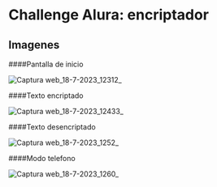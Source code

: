 # Challenge Alura: encriptador

## Imagenes

####Pantalla de inicio

![Captura web_18-7-2023_12312_](https://github.com/wuacha/Encriptador-texto/assets/134660663/c69b80d8-e7fc-423a-b85b-c845fb2c5b87)

####Texto encriptado

![Captura web_18-7-2023_12433_](https://github.com/wuacha/Encriptador-texto/assets/134660663/e10e9069-ec55-4ba1-b293-7daa87fab38f)

####Texto desencriptado

![Captura web_18-7-2023_1252_](https://github.com/wuacha/Encriptador-texto/assets/134660663/ef80cac7-22c0-412a-aca8-cbec11ce580b)

####Modo telefono

![Captura web_18-7-2023_1260_](https://github.com/wuacha/Encriptador-texto/assets/134660663/bd7dcfd1-2fb7-4432-a9fb-2f75f37ed085)
